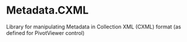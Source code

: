 # Metadata.CXML
Library for manipulating Metadata in Collection XML (CXML) format (as defined for PivotViewer control)

